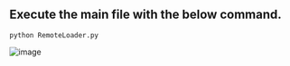 ## Execute the main file with the below command.
 ```python3
python RemoteLoader.py
 ```  
![image](https://github.com/rebuild-123/Python-Head-First-Design-Patterns/blob/main/pictures_for_README/command_remoteWL.png)